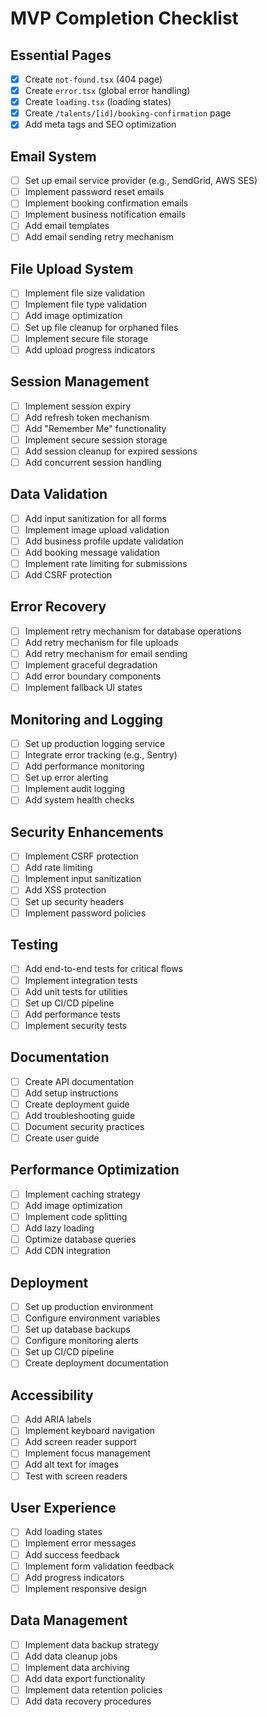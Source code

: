 # MVP Completion Checklist

## Essential Pages
- [x] Create `not-found.tsx` (404 page)
- [x] Create `error.tsx` (global error handling)
- [x] Create `loading.tsx` (loading states)
- [x] Create `/talents/[id]/booking-confirmation` page
- [x] Add meta tags and SEO optimization

## Email System
- [ ] Set up email service provider (e.g., SendGrid, AWS SES)
- [ ] Implement password reset emails
- [ ] Implement booking confirmation emails
- [ ] Implement business notification emails
- [ ] Add email templates
- [ ] Add email sending retry mechanism

## File Upload System
- [ ] Implement file size validation
- [ ] Implement file type validation
- [ ] Add image optimization
- [ ] Set up file cleanup for orphaned files
- [ ] Implement secure file storage
- [ ] Add upload progress indicators

## Session Management
- [ ] Implement session expiry
- [ ] Add refresh token mechanism
- [ ] Add "Remember Me" functionality
- [ ] Implement secure session storage
- [ ] Add session cleanup for expired sessions
- [ ] Add concurrent session handling

## Data Validation
- [ ] Add input sanitization for all forms
- [ ] Implement image upload validation
- [ ] Add business profile update validation
- [ ] Add booking message validation
- [ ] Implement rate limiting for submissions
- [ ] Add CSRF protection

## Error Recovery
- [ ] Implement retry mechanism for database operations
- [ ] Add retry mechanism for file uploads
- [ ] Add retry mechanism for email sending
- [ ] Implement graceful degradation
- [ ] Add error boundary components
- [ ] Implement fallback UI states

## Monitoring and Logging
- [ ] Set up production logging service
- [ ] Integrate error tracking (e.g., Sentry)
- [ ] Add performance monitoring
- [ ] Set up error alerting
- [ ] Implement audit logging
- [ ] Add system health checks

## Security Enhancements
- [ ] Implement CSRF protection
- [ ] Add rate limiting
- [ ] Implement input sanitization
- [ ] Add XSS protection
- [ ] Set up security headers
- [ ] Implement password policies

## Testing
- [ ] Add end-to-end tests for critical flows
- [ ] Implement integration tests
- [ ] Add unit tests for utilities
- [ ] Set up CI/CD pipeline
- [ ] Add performance tests
- [ ] Implement security tests

## Documentation
- [ ] Create API documentation
- [ ] Add setup instructions
- [ ] Create deployment guide
- [ ] Add troubleshooting guide
- [ ] Document security practices
- [ ] Create user guide

## Performance Optimization
- [ ] Implement caching strategy
- [ ] Add image optimization
- [ ] Implement code splitting
- [ ] Add lazy loading
- [ ] Optimize database queries
- [ ] Add CDN integration

## Deployment
- [ ] Set up production environment
- [ ] Configure environment variables
- [ ] Set up database backups
- [ ] Configure monitoring alerts
- [ ] Set up CI/CD pipeline
- [ ] Create deployment documentation

## Accessibility
- [ ] Add ARIA labels
- [ ] Implement keyboard navigation
- [ ] Add screen reader support
- [ ] Implement focus management
- [ ] Add alt text for images
- [ ] Test with screen readers

## User Experience
- [ ] Add loading states
- [ ] Implement error messages
- [ ] Add success feedback
- [ ] Implement form validation feedback
- [ ] Add progress indicators
- [ ] Implement responsive design

## Data Management
- [ ] Implement data backup strategy
- [ ] Add data cleanup jobs
- [ ] Implement data archiving
- [ ] Add data export functionality
- [ ] Implement data retention policies
- [ ] Add data recovery procedures 